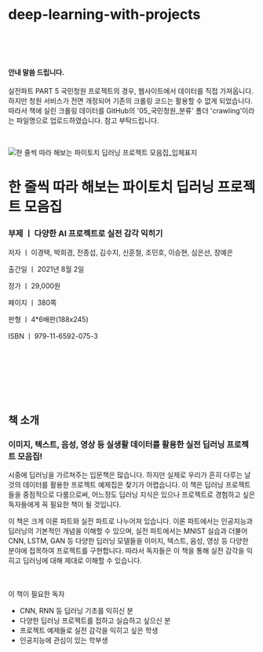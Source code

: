 # deep-learning-with-projects

<br><br><br>

<h4>안내 말씀 드립니다.</h4>

실전파트 PART 5 국민청원 프로젝트의 경우, 웹사이트에서 데이터를 직접 가져옵니다. 
하지만 청원 서비스가 전면 개정되어 기존의 크롤링 코드는 활용할 수 없게 되었습니다.
따라서 책에 실린 크롤링 데이터를 GitHub의 '05_국민청원_분류' 폴더 'crawling'이라는 파일명으로 업로드하였습니다. 
참고 부탁드립니다.

<br>


![한 줄씩 따라 해보는 파이토치 딥러닝 프로젝트 모음집_입체표지](https://user-images.githubusercontent.com/21074282/128303088-c00f61db-a0e0-4d1f-9da8-8629efdc18bf.png)


<h1>한 줄씩 따라 해보는 파이토치 딥러닝 프로젝트 모음집</h1>
<H3>부제 ㅣ 다양한 AI 프로젝트로 실전 감각 익히기 </h3>

저자 ㅣ 이경택, 박희경, 전종섭, 김수지, 신훈철, 조민호, 이승현, 심은선, 장예은

 

출간일 ㅣ 2021년 8월 2일 

정가 ㅣ 29,000원 

페이지 ㅣ 380쪽

판형 ㅣ 4*6배판(188x245) 

ISBN ㅣ 979-11-6592-075-3 

<br><br><br>
<br><br><br>
<h2>책 소개 </h2>
<h3>이미지, 텍스트, 음성, 영상 등 실생활 데이터를 활용한 실전 딥러닝 프로젝트 모음집!</h3>

 시중에 딥러닝을 가르쳐주는 입문책은 많습니다. 하지만 실제로 우리가 흔히 다루는 날것의 데이터를 활용한 프로젝트 예제집은 찾기가 어렵습니다. 이 책은 딥러닝 프로젝트들을 중점적으로 다룸으로써, 어느정도 딥러닝 지식은 있으나 프로젝트로 경험하고 싶은 독자들에게 꼭 필요한 책이 될 것입니다.
 
이 책은 크게 이론 파트와 실전 파트로 나누어져 있습니다. 이론 파트에서는 인공지능과 딥러닝의 기본적인 개념을 이해할 수 있으며, 실전 파트에서는 MNIST 실습과 더불어 CNN, LSTM, GAN 등 다양한 딥러닝 모델들을 이미지, 텍스트, 음성, 영상 등 다양한 분야에 접목하여 프로젝트를 구현합니다. 따라서 독자들은 이 책을 통해 실전 감각을 익히고 딥러닝에 대해 제대로 이해할 수 있습니다. 
 
<br><br>
이 책이 필요한 독자
- CNN, RNN 등 딥러닝 기초를 익히신 분
- 다양한 딥러닝 프로젝트를 접하고 실습하고 싶으신 분
-	프로젝트 예제들로 실전 감각을 익히고 싶은 학생
-	인공지능에 관심이 있는 학부생

<br><br>

